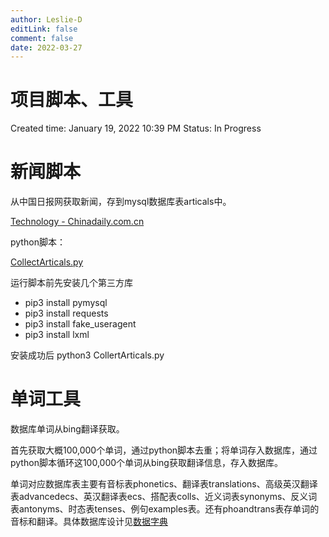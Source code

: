 ```yaml
---
author: Leslie-D
editLink: false
comment: false
date: 2022-03-27
---
```


# 项目脚本、工具

Created time: January 19, 2022 10:39 PM
Status: In Progress

# 新闻脚本

从中国日报网获取新闻，存到mysql数据库表articals中。

[Technology - Chinadaily.com.cn](http://www.chinadaily.com.cn/business/tech)

python脚本：

[CollectArticals.py](/scripts/CollectArticals.py)

运行脚本前先安装几个第三方库

- pip3 install pymysql
- pip3 install requests
- pip3 install fake_useragent
- pip3 install lxml

安装成功后 python3 CollertArticals.py

# 单词工具

数据库单词从bing翻译获取。

首先获取大概100,000个单词，通过python脚本去重；将单词存入数据库，通过python脚本循环这100,000个单词从bing获取翻译信息，存入数据库。

单词对应数据库表主要有音标表phonetics、翻译表translations、高级英汉翻译表advancedecs、英汉翻译表ecs、搭配表colls、近义词表synonyms、反义词表antonyms、时态表tenses、例句examples表。还有phoandtrans表存单词的音标和翻译。具体数据库设计见[数据字典](https://www.notion.so/9c8e6786f752450eab6360eea7e83225)
